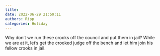```yaml
---
title: 
date: 2022-06-29 21:59:11
authors: Ripp
categories: Holiday
---
```


 Why don’t we run these crooks off the council and put them in jail?  While we are at it, let’s get the crooked judge off the bench and let him join his fellow crooks in jail.